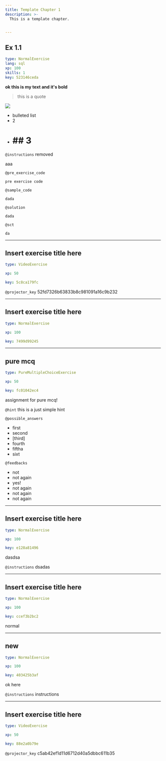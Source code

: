 ```yaml
---
title: Template Chapter 1
description: >-
  This is a template chapter.


---
```

## Ex 1.1

```yaml
type: NormalExercise
lang: sql
xp: 100
skills: 1
key: 523146ceda
```

**ok this is my text and it's bold**

> this is a quote

![](image-url)

- bulleted list
- 2 
- # ## __****3****__

`@instructions`
removed


aaa


`@pre_exercise_code`
```{python}
pre exercise code
```
`@sample_code`
```{sql}
dada
```
`@solution`
```{sql}
dada
```
`@sct`
```{python}
da
```





---
## Insert exercise title here

```yaml
type: VideoExercise

xp: 50

key: 5c8ca179fc
```

`@projector_key`
52fd7326b63833b8c981091a16c9b232

---
## Insert exercise title here

```yaml
type: NormalExercise

xp: 100

key: 7499d99245
```














---
## pure mcq

```yaml
type: PureMultipleChoiceExercise

xp: 50

key: fc01042ec4
```

assignment for pure mcq!


`@hint`
this is a just simple hint





`@possible_answers`
- first
- second
- [third]
- fourth
- fiftha
- sixt

`@feedbacks`
- not
- not again
- yes!
- not again
- not again
- not again




---
## Insert exercise title here

```yaml
type: NormalExercise

xp: 100

key: e128a81496
```

dasdsa

`@instructions`
dsadas











---
## Insert exercise title here

```yaml
type: NormalExercise

xp: 100

key: ccef3b2bc2
```

normal












---
## new

```yaml
type: NormalExercise

xp: 100

key: 403425b3af
```

ok here

`@instructions`
instructions











---
## Insert exercise title here

```yaml
type: VideoExercise

xp: 50

key: 88e2a0b79e
```

`@projector_key`
c5ab42ef1d11d6712d40a5dbbc611b35